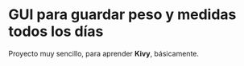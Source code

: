 # GUI para guardar peso y medidas todos los días

Proyecto muy sencillo, para aprender **Kivy**, básicamente.
